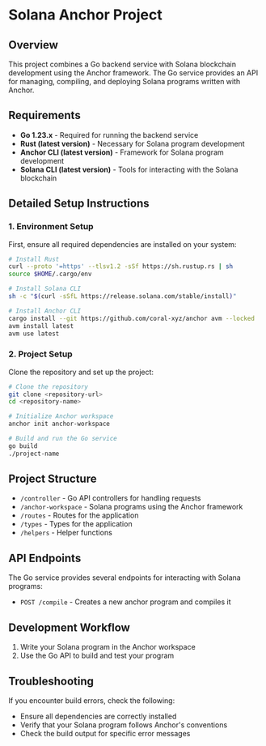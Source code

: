 # Solana Anchor Project

## Overview

This project combines a Go backend service with Solana blockchain development using the Anchor framework. The Go service provides an API for managing, compiling, and deploying Solana programs written with Anchor.

## Requirements

- **Go 1.23.x** - Required for running the backend service
- **Rust (latest version)** - Necessary for Solana program development
- **Anchor CLI (latest version)** - Framework for Solana program development
- **Solana CLI (latest version)** - Tools for interacting with the Solana blockchain

## Detailed Setup Instructions

### 1. Environment Setup

First, ensure all required dependencies are installed on your system:
```bash
# Install Rust
curl --proto '=https' --tlsv1.2 -sSf https://sh.rustup.rs | sh
source $HOME/.cargo/env

# Install Solana CLI
sh -c "$(curl -sSfL https://release.solana.com/stable/install)"

# Install Anchor CLI
cargo install --git https://github.com/coral-xyz/anchor avm --locked
avm install latest
avm use latest
```

### 2. Project Setup

Clone the repository and set up the project:

```bash
# Clone the repository
git clone <repository-url>
cd <repository-name>

# Initialize Anchor workspace
anchor init anchor-workspace

# Build and run the Go service
go build
./project-name
```

## Project Structure

- `/controller` - Go API controllers for handling requests
- `/anchor-workspace` - Solana programs using the Anchor framework
- `/routes` - Routes for the application
- `/types` - Types for the application
- `/helpers` - Helper functions

## API Endpoints

The Go service provides several endpoints for interacting with Solana programs:

- `POST /compile` - Creates a new anchor program and compiles it

## Development Workflow

1. Write your Solana program in the Anchor workspace
2. Use the Go API to build and test your program


## Troubleshooting

If you encounter build errors, check the following:
- Ensure all dependencies are correctly installed
- Verify that your Solana program follows Anchor's conventions
- Check the build output for specific error messages